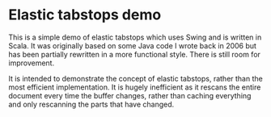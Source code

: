 # Elastic tabstops demo

This is a simple demo of elastic tabstops which uses Swing and is written in
Scala. It was originally based on some Java code I wrote back in 2006 but has
been partially rewritten in a more functional style. There is still room for
improvement.

It is intended to demonstrate the concept of elastic tabstops, rather than the
most efficient implementation. It is hugely inefficient as it rescans the entire
document every time the buffer changes, rather than caching everything and only
rescanning the parts that have changed.
